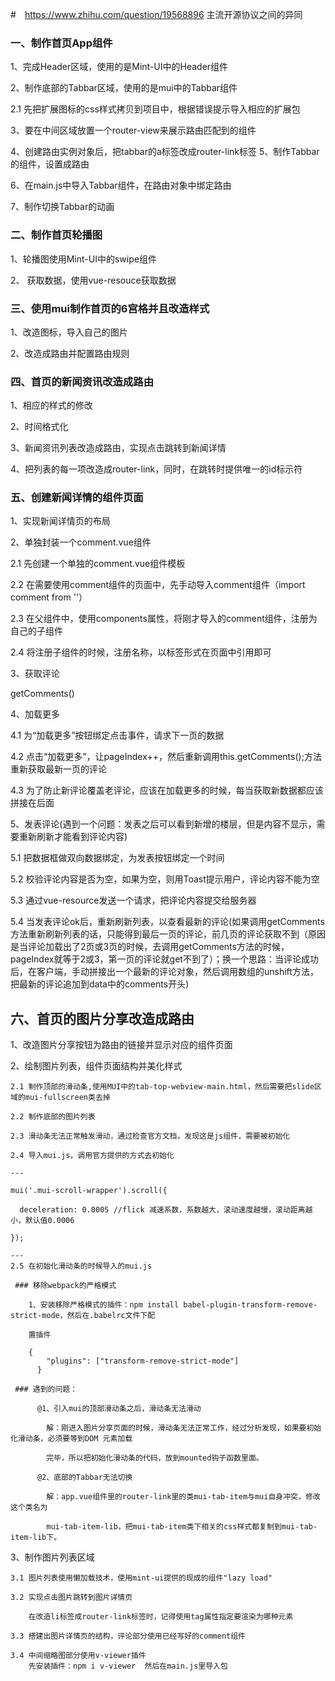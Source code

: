 #　https://www.zhihu.com/question/19568896 主流开源协议之间的异同


### 一、制作首页App组件
1、完成Header区域，使用的是Mint-UI中的Header组件

2、制作底部的Tabbar区域，使用的是mui中的Tabbar组件

  2.1  先把扩展图标的css样式拷贝到项目中，根据错误提示导入相应的扩展包

3、要在中间区域放置一个router-view来展示路由匹配到的组件

4、创建路由实例对象后，把tabbar的a标签改成router-link标签
5、制作Tabbar的组件，设置成路由

6、在main.js中导入Tabbar组件，在路由对象中绑定路由

7、制作切换Tabbar的动画

### 二、制作首页轮播图
1、轮播图使用Mint-UI中的swipe组件

2、 获取数据，使用vue-resouce获取数据

### 三、使用mui制作首页的6宫格并且改造样式
1、改造图标，导入自己的图片

2、改造成路由并配置路由规则


### 四、首页的新闻资讯改造成路由
1、相应的样式的修改

2、时间格式化

3、新闻资讯列表改造成路由，实现点击跳转到新闻详情

4、把列表的每一项改造成router-link，同时，在跳转时提供唯一的id标示符


### 五、创建新闻详情的组件页面
1、实现新闻详情页的布局

2、单独封装一个comment.vue组件

  2.1  先创建一个单独的comment.vue组件模板

  2.2  在需要使用comment组件的页面中，先手动导入comment组件（import comment from ''）

  2.3  在父组件中，使用components属性，将刚才导入的comment组件，注册为自己的子组件

  2.4  将注册子组件的时候，注册名称，以标签形式在页面中引用即可

3、获取评论

  getComments()

4、加载更多

  4.1  为“加载更多”按钮绑定点击事件，请求下一页的数据

  4.2  点击“加载更多”，让pageIndex++，然后重新调用this.getComments();方法重新获取最新一页的评论

  4.3  为了防止新评论覆盖老评论，应该在加载更多的时候，每当获取新数据都应该拼接在后面


5、发表评论(遇到一个问题：发表之后可以看到新增的楼层，但是内容不显示，需要重新刷新才能看到评论内容)

   5.1  把数据框做双向数据绑定，为发表按钮绑定一个时间

   5.2  校验评论内容是否为空，如果为空，则用Toast提示用户，评论内容不能为空

   5.3  通过vue-resource发送一个请求，把评论内容提交给服务器
   
   5.4  当发表评论ok后，重新刷新列表，以查看最新的评论(如果调用getComments方法重新刷新列表的话，只能得到最后一页的评论，前几页的评论获取不到（原因是当评论加载出了2页或3页的时候，去调用getComments方法的时候，pageIndex就等于2或3，第一页的评论就get不到了）；换一个思路：当评论成功后，在客户端，手动拼接出一个最新的评论对象，然后调用数组的unshift方法，把最新的评论追加到data中的comments开头)
  

   ## 六、首页的图片分享改造成路由
   1、改造图片分享按钮为路由的链接并显示对应的组件页面

   2、绘制图片列表，组件页面结构并美化样式

    2.1 制作顶部的滑动条,使用MUI中的tab-top-webview-main.html，然后需要把slide区域的mui-fullscreen类去掉

    2.2 制作底部的图片列表

    2.3 滑动条无法正常触发滑动，通过检查官方文档，发现这是js组件，需要被初始化

    2.4 导入mui.js，调用官方提供的方式去初始化

    ---

    mui('.mui-scroll-wrapper').scroll({

      deceleration: 0.0005 //flick 减速系数，系数越大，滚动速度越慢，滚动距离越小，默认值0.0006

    });

    ---
    2.5 在初始化滑动条的时候导入的mui.js

     ### 移除webpack的严格模式

        1、安装移除严格模式的插件：npm install babel-plugin-transform-remove-strict-mode，然后在.babelrc文件下配
           
        置插件

        {
            "plugins": ["transform-remove-strict-mode"]
          }

     ### 遇到的问题：

          @1、引入mui的顶部滑动条之后，滑动条无法滑动

            解：刚进入图片分享页面的时候，滑动条无法正常工作，经过分析发现，如果要初始化滑动条，必须要等到DOM 元素加载
            
            完毕，所以把初始化滑动条的代码，放到mounted钩子函数里面。

          @2、底部的Tabbar无法切换

            解：app.vue组件里的router-link里的类mui-tab-item与mui自身冲突，修改这个类名为
            
            mui-tab-item-lib，把mui-tab-item类下相关的css样式都复制到mui-tab-item-lib下。

  3、制作图片列表区域

    3.1 图片列表使用懒加载技术，使用mint-ui提供的现成的组件"lazy load"

    3.2 实现点击图片跳转到图片详情页

        在改造li标签成router-link标签时，记得使用tag属性指定要渲染为哪种元素

    3.3 搭建出图片详情页的结构，评论部分使用已经写好的comment组件

    3.4 中间缩略图部分使用v-viewer插件
        先安装插件：npm i v-viewer  然后在main.js里导入包